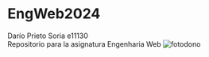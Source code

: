 # EngWeb2024
Darío Prieto Soria e11130  
Repositorio para la asignatura Engenharia Web
![fotodono]("C:\Users\dario\Downloads\1708625742524.jpg")
